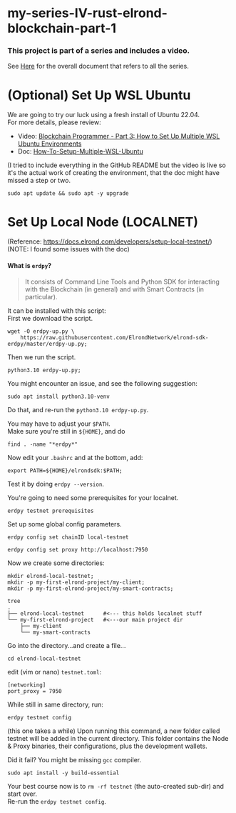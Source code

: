 # my-series-IV-rust-elrond-blockchain-part-1

### This project is part of a series and includes a video.

See [Here](https://github.com/elicorrales/blockchain-tutorials/blob/main/README.md) for the overall document that
refers to all the series.  
  
# (Optional) Set Up WSL Ubuntu  
  We are going to try our luck using a fresh install of Ubuntu 22.04.  
  For more details, please review:  
  - Video: [Blockchain Programmer - Part 3: How to Set Up Multiple WSL Ubuntu Environments](https://www.youtube.com/watch?v=9hssNB5LiVE&list=PLNKa8O7lX-w5nEQjNbFRQV7e3Sd4qLi44&index=3)  
  -   Doc: [How-To-Setup-Multiple-WSL-Ubuntu](https://github.com/elicorrales/blockchain-tutorials/blob/main/How-To-Setup-Multiple-WSL-Ubuntu.md)  

  (I tried to include everything in the GitHub README but the video is live so it's the actual work of creating the environment, that the doc might have missed a step or two.  

```
sudo apt update && sudo apt -y upgrade
```


# Set Up Local Node (LOCALNET)  
(Reference: https://docs.elrond.com/developers/setup-local-testnet/)  
(NOTE: I found some issues with the doc)  
  
#### What is ```erdpy```?  
> It consists of Command Line Tools and Python SDK 
> for interacting with the Blockchain (in general) 
> and with Smart Contracts (in particular).
  
It can be installed with this script:  
First we download the script.  
```
wget -O erdpy-up.py \
    https://raw.githubusercontent.com/ElrondNetwork/elrond-sdk-erdpy/master/erdpy-up.py;
```
  
Then we run the script.  
```
python3.10 erdpy-up.py;
```
  
You might encounter an issue, and see the following suggestion:  
```
sudo apt install python3.10-venv
```
  
Do that, and re-run the ```python3.10 erdpy-up.py```.  
  
You may have to adjust your ```$PATH```.  
Make sure you're still in ```${HOME}```, and do
```
find . -name "*erdpy*"
```
  
Now edit your ```.bashrc``` and at the bottom, add:  
```
export PATH=${HOME}/elrondsdk:$PATH;
```
  
Test it by doing ```erdpy --version```.  
  
You're going to need some prerequisites for your localnet.  
```
erdpy testnet prerequisites
```
  
Set up some global config parameters.  
```
erdpy config set chainID local-testnet
```
```
erdpy config set proxy http://localhost:7950
```
  
Now we create some directories:  
```
mkdir elrond-local-testnet;
mkdir -p my-first-elrond-project/my-client;
mkdir -p my-first-elrond-project/my-smart-contracts;
```
  
```
tree
.
├── elrond-local-testnet      #<--- this holds localnet stuff
└── my-first-elrond-project   #<---our main project dir
    ├── my-client
    └── my-smart-contracts
```
  
Go into the directory...and create a file...
```
cd elrond-local-testnet
```
edit (vim or nano) ```testnet.toml```:  
```
[networking]
port_proxy = 7950
```
  
While still in same directory, run:  
```
erdpy testnet config
```
  
(this one takes a while)
Upon running this command, a new folder called testnet will be added in the current directory. This folder contains the Node & Proxy binaries, their configurations, plus the development wallets.  
  
Did it fail?  You might be missing ```gcc``` compiler.  
```
sudo apt install -y build-essential
```
  
Your best course now is to ```rm -rf testnet``` (the auto-created sub-dir) and start over.  
Re-run the ```erdpy testnet config```.  
  

